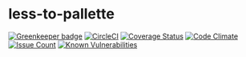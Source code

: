 # less-to-pallette

[![Greenkeeper badge](https://badges.greenkeeper.io/darrenbritton/less-to-palette.svg)](https://greenkeeper.io/)
[![CircleCI](https://circleci.com/gh/darrenbritton/less-to-palette.svg?style=svg)](https://circleci.com/gh/darrenbritton/less-to-palette)
[![Coverage Status](https://coveralls.io/repos/github/ThatCrazyIrishGuy/less-to-palette/badge.svg?branch=master)](https://coveralls.io/github/ThatCrazyIrishGuy/less-to-palette?branch=master)
[![Code Climate](https://codeclimate.com/github/ThatCrazyIrishGuy/less-to-palette/badges/gpa.svg)](https://codeclimate.com/github/ThatCrazyIrishGuy/less-to-palette)
[![Issue Count](https://codeclimate.com/github/ThatCrazyIrishGuy/less-to-palette/badges/issue_count.svg)](https://codeclimate.com/github/ThatCrazyIrishGuy/less-to-palette)
[![Known Vulnerabilities](https://snyk.io/test/github/thatcrazyirishguy/less-to-palette/badge.svg)](https://snyk.io/test/github/thatcrazyirishguy/less-to-palette)
